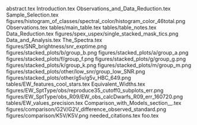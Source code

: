 abstract.tex
Introduction.tex
Observations_and_Data_Reduction.tex
Sample_Selection.tex
figures/histogram_of_classes/spectral_color/histogram_color_46total.png
Observations.tex
tables/main_table.tex
tables/table_notes.tex
Data_Reduction.tex
figures/spex_uspex/single_stacked_mask_tics.png
Data_and_Analysis.tex
The_Spectra.tex
figures/SNR_brightness/snr_exptime.png
figures/stacked_plots/b/group_b.png
figures/stacked_plots/a/group_a.png
figures/stacked_plots/f/group_f.png
figures/stacked_plots/g/group_g.png
figures/stacked_plots/k/group_k.png
figures/stacked_plots/m/group_m.png
figures/stacked_plots/other/low_snr/group_low_SNR.png
figures/stacked_plots/other/g5v/g5v_HBC_649.png
tables/EW_features_cool_stars.tex
Equivalent_Widths.tex
figures/EW_SptType/obs/reproduce35_cutoff0_subplots_err.png
figures/EW_SptType/obs_R09/EW_obs_calcDwarfs_R09_err_160720.png
tables/EW_values_precision.tex
Comparison_with_Models_section__.tex
figures/comparison/G2V/G2V_difference_observed_standard.png
figures/comparison/K5V/K5V.png
needed_citations.tex
foo.tex